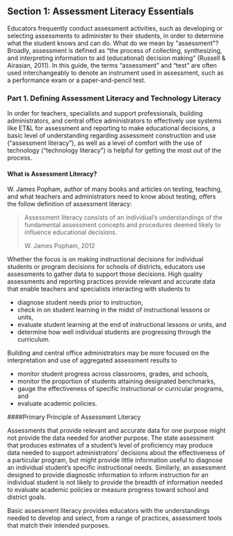 ## Section 1: Assessment Literacy Essentials

Educators frequently conduct assessment activities, such as developing 
or selecting assessments to administer to their students, in order to 
determine what the student knows and can do. What do we mean by "assessment"? 
Broadly, assessment is defined as “the process of collecting, synthesizing, 
and interpreting information to aid (educational) decision making” 
(Russell & Airasian, 2011). In this guide, the terms “assessment” and 
“test” are often used interchangeably to denote an instrument used in 
assessment, such as a performance exam or a paper-and-pencil test.  

### Part 1. Defining Assessment Literacy and Technology Literacy

In order for teachers, specialists and support professionals, building 
administrators, and central office administrators to effectively use systems 
like ET&L for assessment and reporting to make educational decisions, a basic 
level of understanding regarding assessment construction and use 
(“assessment literacy”), as well as a level of comfort with the use of 
technology (“technology literacy”) is helpful for getting the most out 
of the process.   

#### What is Assessment Literacy?
W. James Popham, author of many books and articles on testing, teaching, and 
what teachers and administrators need to know about testing, offers the 
follow definition of assessment literacy:

> Assessment literacy consists of an individual’s understandings of the 
> fundamental assessment concepts and procedures deemed likely to influence 
> educational decisions.
>
> W. James Popham, 2012

Whether the focus is on making instructional decisions for individual students 
or program decisions for schools of districts, educators use assessments to 
gather data to support those decisions.  High quality assessments and 
reporting practices provide relevant and accurate data that enable teachers 
and specialists interacting with students to

- diagnose student needs prior to instruction,
- check in on student learning in the midst of instructional lessons or units,
- evaluate student learning at the end of instructional lessons or units, and 
- determine how well individual students are progressing through the curriculum.

Building and central office administrators may be more focused on the interpretation and use of aggregated assessment results to 
 - monitor student progress across classrooms, grades, and schools,
 - monitor the proportion of students attaining designated benchmarks,
 - gauge the effectiveness of specific instructional or curricular programs, and
 - evaluate academic policies.
 
####Primary Principle of Assessment Literacy

Assessments that provide relevant and accurate data for one purpose might not provide the data needed for another purpose. The state assessment that produces estimates of a student’s level of proficiency may produce data needed to support administrators’ decisions about the effectiveness of a particular program, but might provide little information useful to diagnose an individual student’s specific instructional needs. Similarly, an assessment designed to provide diagnostic information to inform instruction for an individual student is not likely to provide the breadth of information needed to evaluate academic policies or measure progress toward school and district goals. 

Basic assessment literacy provides educators with the understandings needed to develop and select, from a range of practices, assessment tools that match their intended purposes. 

